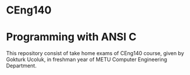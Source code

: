 # CEng140
# Programming with ANSI C
This repository consist of take home exams of CEng140 course, given by Gokturk Ucoluk, in freshman year of METU Computer Engineering Department.
